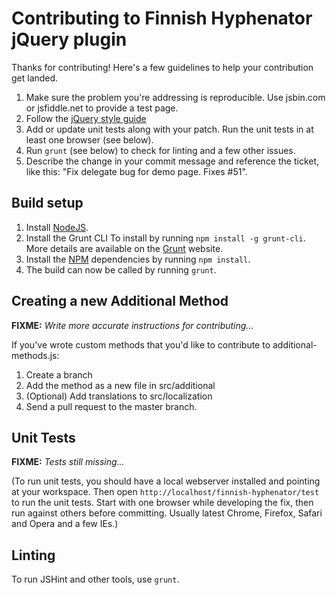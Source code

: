 # Contributing to Finnish Hyphenator jQuery plugin

Thanks for contributing! Here's a few guidelines to help your contribution get landed.

1. Make sure the problem you're addressing is reproducible. Use jsbin.com or jsfiddle.net to provide a test page.
2. Follow the [jQuery style guide](http://contribute.jquery.com/style-guides/js)
3. Add or update unit tests along with your patch. Run the unit tests in at least one browser (see below).
4. Run `grunt` (see below) to check for linting and a few other issues.
5. Describe the change in your commit message and reference the ticket, like this: "Fix delegate bug for demo page. Fixes #51".


## Build setup

1. Install [NodeJS](http://nodejs.org).
2. Install the Grunt CLI To install by running `npm install -g grunt-cli`. More details are available on the [Grunt](http://gruntjs.com/getting-started) website.
3. Install the [NPM](https://www.npmjs.org/) dependencies by running `npm install`.
4. The build can now be called by running `grunt`.


## Creating a new Additional Method

**FIXME:** *Write more accurate instructions for contributing…*

If you've wrote custom methods that you'd like to contribute to additional-methods.js:

1. Create a branch
2. Add the method as a new file in src/additional
3. (Optional) Add translations to src/localization
4. Send a pull request to the master branch.


## Unit Tests

**FIXME:** *Tests still missing…*

(To run unit tests, you should have a local webserver installed and pointing at your workspace. Then open `http://localhost/finnish-hyphenator/test` to run the unit tests. Start with one browser while developing the fix, then run against others before committing. Usually latest Chrome, Firefox, Safari and Opera and a few IEs.)


## Linting

To run JSHint and other tools, use `grunt`.
